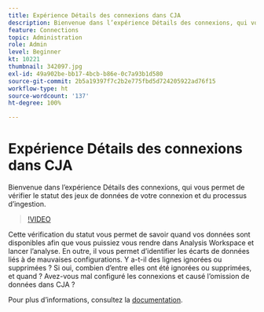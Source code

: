 ```yaml
---
title: Expérience Détails des connexions dans CJA
description: Bienvenue dans l’expérience Détails des connexions, qui vous permet de vérifier le statut des jeux de données de votre connexion, ainsi que du processus d’ingestion.
feature: Connections
topic: Administration
role: Admin
level: Beginner
kt: 10221
thumbnail: 342097.jpg
exl-id: 49a902be-bb17-4bcb-b86e-0c7a93b1d580
source-git-commit: 2b5a19397f7c2b2e775fbd5d724205922ad76f15
workflow-type: ht
source-wordcount: '137'
ht-degree: 100%

---
```


# Expérience Détails des connexions dans CJA

Bienvenue dans l’expérience Détails des connexions, qui vous permet de vérifier le statut des jeux de données de votre connexion et du processus d’ingestion.

>[!VIDEO](https://video.tv.adobe.com/v/342097/?quality=12&learn=on)

Cette vérification du statut vous permet de savoir quand vos données sont disponibles afin que vous puissiez vous rendre dans Analysis Workspace et lancer lʼanalyse. En outre, il vous permet d’identifier les écarts de données liés à de mauvaises configurations. Y a-t-il des lignes ignorées ou supprimées ? Si oui, combien d’entre elles ont été ignorées ou supprimées, et quand ? Avez-vous mal configuré les connexions et causé l’omission de données dans CJA ?

Pour plus dʼinformations, consultez la [documentation](https://experienceleague.adobe.com/docs/analytics-platform/using/cja-connections/manage-connections.html?lang=fr).
